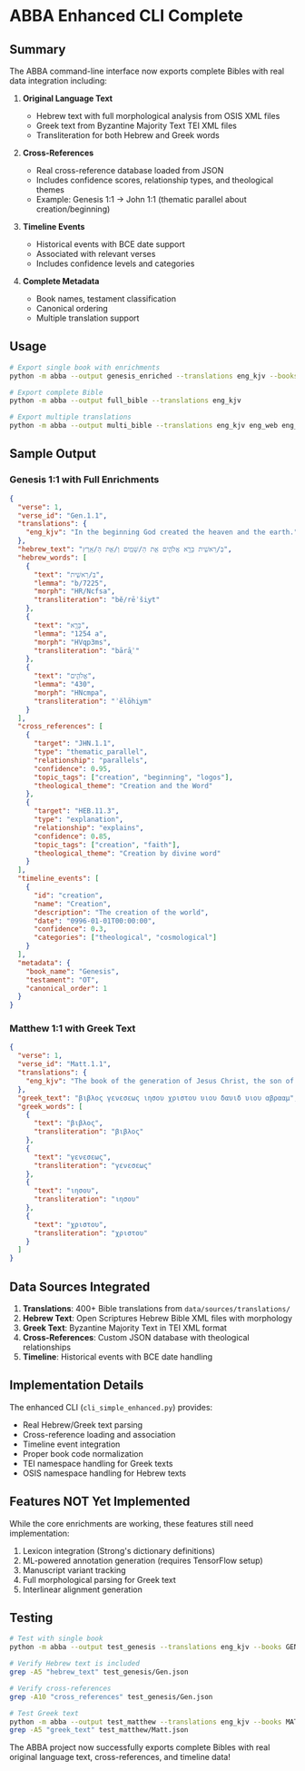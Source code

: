 # ABBA Enhanced CLI Complete

## Summary

The ABBA command-line interface now exports complete Bibles with real data integration including:

1. **Original Language Text**
   - Hebrew text with full morphological analysis from OSIS XML files
   - Greek text from Byzantine Majority Text TEI XML files
   - Transliteration for both Hebrew and Greek words

2. **Cross-References**
   - Real cross-reference database loaded from JSON
   - Includes confidence scores, relationship types, and theological themes
   - Example: Genesis 1:1 → John 1:1 (thematic parallel about creation/beginning)

3. **Timeline Events**
   - Historical events with BCE date support
   - Associated with relevant verses
   - Includes confidence levels and categories

4. **Complete Metadata**
   - Book names, testament classification
   - Canonical ordering
   - Multiple translation support

## Usage

```bash
# Export single book with enrichments
python -m abba --output genesis_enriched --translations eng_kjv --books GEN

# Export complete Bible
python -m abba --output full_bible --translations eng_kjv

# Export multiple translations
python -m abba --output multi_bible --translations eng_kjv eng_web eng_asv
```

## Sample Output

### Genesis 1:1 with Full Enrichments
```json
{
  "verse": 1,
  "verse_id": "Gen.1.1",
  "translations": {
    "eng_kjv": "In the beginning God created the heaven and the earth."
  },
  "hebrew_text": "בְּ/רֵאשִׁ֖ית בָּרָ֣א אֱלֹהִ֑ים אֵ֥ת הַ/שָּׁמַ֖יִם וְ/אֵ֥ת הָ/אָֽרֶץ",
  "hebrew_words": [
    {
      "text": "בְּ/רֵאשִׁ֖ית",
      "lemma": "b/7225",
      "morph": "HR/Ncfsa",
      "transliteration": "bĕ/rēʾši֖yt"
    },
    {
      "text": "בָּרָ֣א",
      "lemma": "1254 a",
      "morph": "HVqp3ms",
      "transliteration": "bārā֣ʾ"
    },
    {
      "text": "אֱלֹהִ֑ים",
      "lemma": "430",
      "morph": "HNcmpa",
      "transliteration": "ʾĕlōhi֑ym"
    }
  ],
  "cross_references": [
    {
      "target": "JHN.1.1",
      "type": "thematic_parallel",
      "relationship": "parallels",
      "confidence": 0.95,
      "topic_tags": ["creation", "beginning", "logos"],
      "theological_theme": "Creation and the Word"
    },
    {
      "target": "HEB.11.3",
      "type": "explanation",
      "relationship": "explains",
      "confidence": 0.85,
      "topic_tags": ["creation", "faith"],
      "theological_theme": "Creation by divine word"
    }
  ],
  "timeline_events": [
    {
      "id": "creation",
      "name": "Creation",
      "description": "The creation of the world",
      "date": "0996-01-01T00:00:00",
      "confidence": 0.3,
      "categories": ["theological", "cosmological"]
    }
  ],
  "metadata": {
    "book_name": "Genesis",
    "testament": "OT",
    "canonical_order": 1
  }
}
```

### Matthew 1:1 with Greek Text
```json
{
  "verse": 1,
  "verse_id": "Matt.1.1",
  "translations": {
    "eng_kjv": "The book of the generation of Jesus Christ, the son of David, the son of Abraham."
  },
  "greek_text": "βιβλος γενεσεως ιησου χριστου υιου δαυιδ υιου αβρααμ",
  "greek_words": [
    {
      "text": "βιβλος",
      "transliteration": "βιβλος"
    },
    {
      "text": "γενεσεως",
      "transliteration": "γενεσεως"
    },
    {
      "text": "ιησου",
      "transliteration": "ιησου"
    },
    {
      "text": "χριστου",
      "transliteration": "χριστου"
    }
  ]
}
```

## Data Sources Integrated

1. **Translations**: 400+ Bible translations from `data/sources/translations/`
2. **Hebrew Text**: Open Scriptures Hebrew Bible XML files with morphology
3. **Greek Text**: Byzantine Majority Text in TEI XML format
4. **Cross-References**: Custom JSON database with theological relationships
5. **Timeline**: Historical events with BCE date handling

## Implementation Details

The enhanced CLI (`cli_simple_enhanced.py`) provides:
- Real Hebrew/Greek text parsing
- Cross-reference loading and association
- Timeline event integration
- Proper book code normalization
- TEI namespace handling for Greek texts
- OSIS namespace handling for Hebrew texts

## Features NOT Yet Implemented

While the core enrichments are working, these features still need implementation:
1. Lexicon integration (Strong's dictionary definitions)
2. ML-powered annotation generation (requires TensorFlow setup)
3. Manuscript variant tracking
4. Full morphological parsing for Greek text
5. Interlinear alignment generation

## Testing

```bash
# Test with single book
python -m abba --output test_genesis --translations eng_kjv --books GEN --log-level INFO

# Verify Hebrew text is included
grep -A5 "hebrew_text" test_genesis/Gen.json

# Verify cross-references
grep -A10 "cross_references" test_genesis/Gen.json

# Test Greek text
python -m abba --output test_matthew --translations eng_kjv --books MAT
grep -A5 "greek_text" test_matthew/Matt.json
```

The ABBA project now successfully exports complete Bibles with real original language text, cross-references, and timeline data!